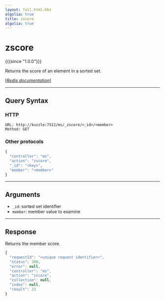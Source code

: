 ```yaml
---
layout: full.html.hbs
algolia: true
title: zscore
algolia: true
---
```


# zscore

{{{since "1.0.0"}}}

Returns the score of an element in a sorted set.

[[_Redis documentation_]](https://redis.io/commands/zscore)

---

## Query Syntax

### HTTP

```http
URL: http://kuzzle:7512/ms/_zscore/<_id>/<member>
Method: GET
```

### Other protocols

```js
{
  "controller": "ms",
  "action": "zscore",
  "_id": "<key>",
  "member": "<member>"
}
```

---

## Arguments

* `_id`: sorted set identifier
* `member`: member value to examine

---

## Response

Returns the member score.

```javascript
{
  "requestId": "<unique request identifier>",
  "status": 200,
  "error": null,
  "controller": "ms",
  "action": "zscore",
  "collection": null,
  "index": null,
  "result": 23
}
```
